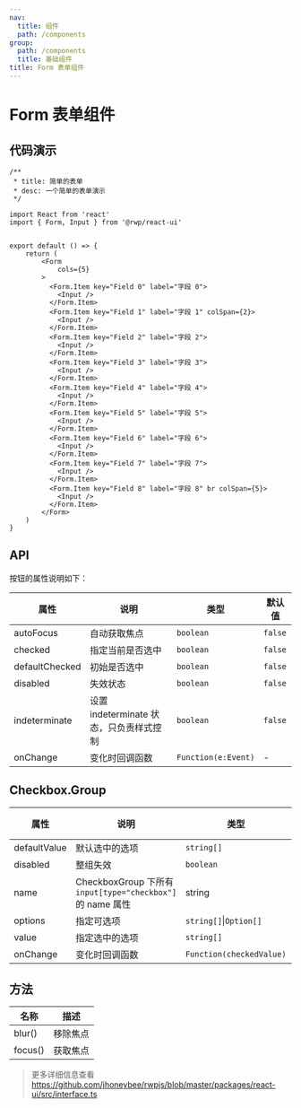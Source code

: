 ```yaml
---
nav:
  title: 组件
  path: /components
group:
  path: /components
  title: 基础组件
title: Form 表单组件
---
```


# Form 表单组件

## 代码演示


```tsx
/**
 * title: 简单的表单
 * desc: 一个简单的表单演示
 */

import React from 'react'
import { Form, Input } from '@rwp/react-ui'


export default () => {
    return (
        <Form
            cols={5}
        >
          <Form.Item key="Field 0" label="字段 0">
            <Input />
          </Form.Item>
          <Form.Item key="Field 1" label="字段 1" colSpan={2}>
            <Input />
          </Form.Item>
          <Form.Item key="Field 2" label="字段 2">
            <Input />
          </Form.Item>
          <Form.Item key="Field 3" label="字段 3">
            <Input />
          </Form.Item>
          <Form.Item key="Field 4" label="字段 4">
            <Input />
          </Form.Item>
          <Form.Item key="Field 5" label="字段 5">
            <Input />
          </Form.Item>
          <Form.Item key="Field 6" label="字段 6">
            <Input />
          </Form.Item>
          <Form.Item key="Field 7" label="字段 7">
            <Input />
          </Form.Item>
          <Form.Item key="Field 8" label="字段 8" br colSpan={5}>
            <Input />
          </Form.Item>
        </Form>
    )
}
```

## API

按钮的属性说明如下：

|属性        |说明	       |类型	     |默认值
|-----      |------       |-----      |-------
|autoFocus  |自动获取焦点  | `boolean` | `false`
|checked    |指定当前是否选中| `boolean`| `false`
|defaultChecked|初始是否选中 | `boolean`| `false`
|disabled      |失效状态     | `boolean`| `false`
|indeterminate |设置 indeterminate 状态，只负责样式控制| `boolean`| `false`
|onChange | 变化时回调函数 | `Function(e:Event)` | -


## Checkbox.Group

|属性          |说明	       |类型	     |默认值
|-----        |------       |-----      |-------
|defaultValue |默认选中的选项 |`string[]`| []
|disabled     |整组失效      |`boolean`  | false
|name         |CheckboxGroup 下所有 `input[type="checkbox"]` 的 name 属性| string| -
|options      |指定可选项    |`string[]`&#124;`Option[]` | []
|value        |指定选中的选项|`string[]` | []
|onChange     |变化时回调函数	|`Function(checkedValue)` | -


## 方法

|名称        |描述	       
|-----      |------       
|blur()     |移除焦点	
|focus()    |获取焦点

> 更多详细信息查看 https://github.com/jhoneybee/rwpjs/blob/master/packages/react-ui/src/interface.ts